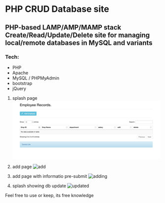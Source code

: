 # PHP CRUD Database site
## PHP-based LAMP/AMP/MAMP stack Create/Read/Update/Delete site for managing local/remote databases in MySQL and variants

### Tech:
* PHP
* Apache
* MySQL / PHPMyAdmin
* bootstrap
* jQuery

1. splash page
![splash](./ReadmeImages/splash.png/ "splash")

1. add page
![add](./ReadmeImages/ "add")

1. add page with informatio pre-submit
![adding](./ReadmeImages/ "adding")

1. splash showing db update
![updated](./ReadmeImages/ "updated")

Feel free to use or keep, its free knowledge
